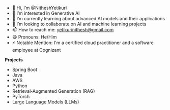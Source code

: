 - 👋 Hi, I’m @NitheshYetikuri
- 👀 I’m interested in Generative AI
- 🌱 I’m currently learning about advanced AI models and their applications
- 💞️ I’m looking to collaborate on AI and machine learning projects
- 📫 How to reach me: yetikurinithesh@gmail.com
- 😄 Pronouns: He/Him
- ⚡ Notable Mention: I'm a certified cloud practitioner and a software employee at Cognizant

**Projects**
- Spring Boot
- Java
- AWS
- Python
- Retrieval-Augmented Generation (RAG)
- PyTorch
- Large Language Models (LLMs)
